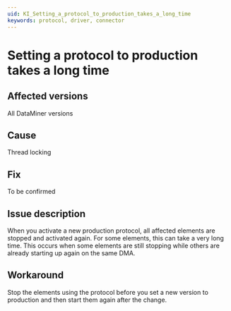 ```yaml
---
uid: KI_Setting_a_protocol_to_production_takes_a_long_time
keywords: protocol, driver, connector
---
```


# Setting a protocol to production takes a long time

## Affected versions

All DataMiner versions

## Cause

Thread locking

## Fix

To be confirmed

## Issue description

When you activate a new production protocol, all affected elements are stopped and activated again. For some elements, this can take a very long time. This occurs when some elements are still stopping while others are already starting up again on the same DMA.

## Workaround

Stop the elements using the protocol before you set a new version to production and then start them again after the change.
